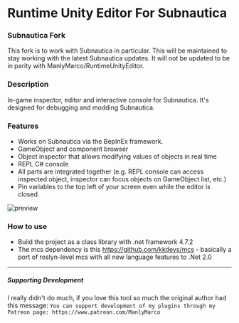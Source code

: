 # Runtime Unity Editor For Subnautica

### Subnautica Fork
This fork is to work with Subnautica in particular. This will be maintained to stay working with the latest Subnautica updates. It will not be updated to be in parity with ManlyMarco/RuntimeUnityEditor.

### Description
In-game inspector, editor and interactive console for Subnautica. It's designed for debugging and modding Subnautica.

### Features
- Works on Subnautica via the BepInEx framework.
- GameObject and component browser
- Object inspector that allows modifying values of objects in real time
- REPL C# console
- All parts are integrated together (e.g. REPL console can access inspected object, inspector can focus objects on GameObject list, etc.)
- Pin variables to the top left of your screen even while the editor is closed.

![preview](https://user-images.githubusercontent.com/39247311/64476158-ce1a4c00-d18b-11e9-97d6-084452cdbf0a.PNG)


### How to use
- Build the project as a class library with .net framework 4.7.2
- The mcs dependency is this https://github.com/kkdevs/mcs - basically a port of roslyn-level mcs with all new language features to .Net 2.0

---
##### Supporting Development
I really didn't do much, if you love this tool so much the original author had this message:
`You can support development of my plugins through my Patreon page: https://www.patreon.com/ManlyMarco`
